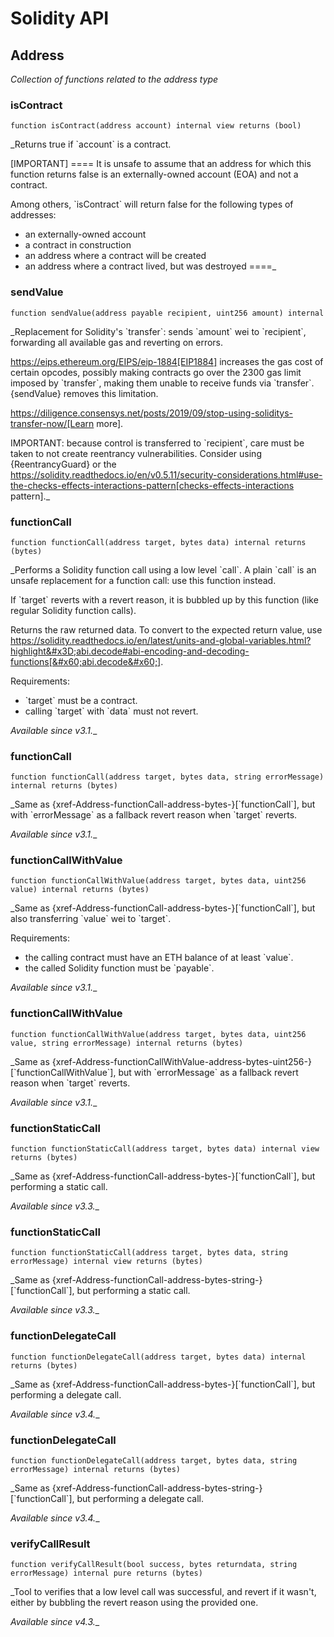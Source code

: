 # Solidity API

## Address

_Collection of functions related to the address type_

### isContract

```solidity
function isContract(address account) internal view returns (bool)
```

_Returns true if &#x60;account&#x60; is a contract.

[IMPORTANT]
&#x3D;&#x3D;&#x3D;&#x3D;
It is unsafe to assume that an address for which this function returns
false is an externally-owned account (EOA) and not a contract.

Among others, &#x60;isContract&#x60; will return false for the following
types of addresses:

 - an externally-owned account
 - a contract in construction
 - an address where a contract will be created
 - an address where a contract lived, but was destroyed
&#x3D;&#x3D;&#x3D;&#x3D;_

### sendValue

```solidity
function sendValue(address payable recipient, uint256 amount) internal
```

_Replacement for Solidity&#x27;s &#x60;transfer&#x60;: sends &#x60;amount&#x60; wei to
&#x60;recipient&#x60;, forwarding all available gas and reverting on errors.

https://eips.ethereum.org/EIPS/eip-1884[EIP1884] increases the gas cost
of certain opcodes, possibly making contracts go over the 2300 gas limit
imposed by &#x60;transfer&#x60;, making them unable to receive funds via
&#x60;transfer&#x60;. {sendValue} removes this limitation.

https://diligence.consensys.net/posts/2019/09/stop-using-soliditys-transfer-now/[Learn more].

IMPORTANT: because control is transferred to &#x60;recipient&#x60;, care must be
taken to not create reentrancy vulnerabilities. Consider using
{ReentrancyGuard} or the
https://solidity.readthedocs.io/en/v0.5.11/security-considerations.html#use-the-checks-effects-interactions-pattern[checks-effects-interactions pattern]._

### functionCall

```solidity
function functionCall(address target, bytes data) internal returns (bytes)
```

_Performs a Solidity function call using a low level &#x60;call&#x60;. A
plain &#x60;call&#x60; is an unsafe replacement for a function call: use this
function instead.

If &#x60;target&#x60; reverts with a revert reason, it is bubbled up by this
function (like regular Solidity function calls).

Returns the raw returned data. To convert to the expected return value,
use https://solidity.readthedocs.io/en/latest/units-and-global-variables.html?highlight&#x3D;abi.decode#abi-encoding-and-decoding-functions[&#x60;abi.decode&#x60;].

Requirements:

- &#x60;target&#x60; must be a contract.
- calling &#x60;target&#x60; with &#x60;data&#x60; must not revert.

_Available since v3.1.__

### functionCall

```solidity
function functionCall(address target, bytes data, string errorMessage) internal returns (bytes)
```

_Same as {xref-Address-functionCall-address-bytes-}[&#x60;functionCall&#x60;], but with
&#x60;errorMessage&#x60; as a fallback revert reason when &#x60;target&#x60; reverts.

_Available since v3.1.__

### functionCallWithValue

```solidity
function functionCallWithValue(address target, bytes data, uint256 value) internal returns (bytes)
```

_Same as {xref-Address-functionCall-address-bytes-}[&#x60;functionCall&#x60;],
but also transferring &#x60;value&#x60; wei to &#x60;target&#x60;.

Requirements:

- the calling contract must have an ETH balance of at least &#x60;value&#x60;.
- the called Solidity function must be &#x60;payable&#x60;.

_Available since v3.1.__

### functionCallWithValue

```solidity
function functionCallWithValue(address target, bytes data, uint256 value, string errorMessage) internal returns (bytes)
```

_Same as {xref-Address-functionCallWithValue-address-bytes-uint256-}[&#x60;functionCallWithValue&#x60;], but
with &#x60;errorMessage&#x60; as a fallback revert reason when &#x60;target&#x60; reverts.

_Available since v3.1.__

### functionStaticCall

```solidity
function functionStaticCall(address target, bytes data) internal view returns (bytes)
```

_Same as {xref-Address-functionCall-address-bytes-}[&#x60;functionCall&#x60;],
but performing a static call.

_Available since v3.3.__

### functionStaticCall

```solidity
function functionStaticCall(address target, bytes data, string errorMessage) internal view returns (bytes)
```

_Same as {xref-Address-functionCall-address-bytes-string-}[&#x60;functionCall&#x60;],
but performing a static call.

_Available since v3.3.__

### functionDelegateCall

```solidity
function functionDelegateCall(address target, bytes data) internal returns (bytes)
```

_Same as {xref-Address-functionCall-address-bytes-}[&#x60;functionCall&#x60;],
but performing a delegate call.

_Available since v3.4.__

### functionDelegateCall

```solidity
function functionDelegateCall(address target, bytes data, string errorMessage) internal returns (bytes)
```

_Same as {xref-Address-functionCall-address-bytes-string-}[&#x60;functionCall&#x60;],
but performing a delegate call.

_Available since v3.4.__

### verifyCallResult

```solidity
function verifyCallResult(bool success, bytes returndata, string errorMessage) internal pure returns (bytes)
```

_Tool to verifies that a low level call was successful, and revert if it wasn&#x27;t, either by bubbling the
revert reason using the provided one.

_Available since v4.3.__

